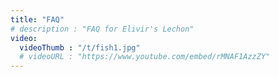 ```yaml
---
title: "FAQ"
# description : "FAQ for Elivir's Lechon"
video:
  videoThumb : "/t/fish1.jpg"
  # videoURL : "https://www.youtube.com/embed/rMNAF1AzzZY"
---
```


<!-- 
## What is the inspiration for Savilas?

Savilas was created by Linh for her family business. 

It focuses on exporting seafood from Vietnam to address hunger



## Do you have any advocacies?

Yes! We advocate:
- Food Safety and Nutrition
- Environmentalism
- Increasing employment
 -->
